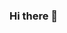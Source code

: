 ### Hi there 👋

<!--
**eddy-edu/eddy-edu** is a ✨ _special_ ✨ repository because its `README.md` (this file) appears on your GitHub profile.

Here are some ideas to get y
